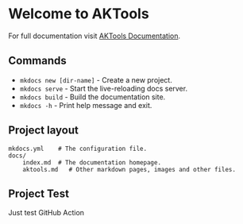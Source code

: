 # Welcome to AKTools

For full documentation visit [AKTools Documentation](https://aktools.readthedocs.io/).

## Commands

* `mkdocs new [dir-name]` - Create a new project.
* `mkdocs serve` - Start the live-reloading docs server.
* `mkdocs build` - Build the documentation site.
* `mkdocs -h` - Print help message and exit.

## Project layout

    mkdocs.yml    # The configuration file.
    docs/
        index.md  # The documentation homepage.
        aktools.md   # Other markdown pages, images and other files.

## Project Test

Just test GitHub Action
